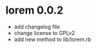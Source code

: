 lorem 0.0.2
===========

- add changelog file
- change license to GPLv2
- add new method to lib/lorem.rb
